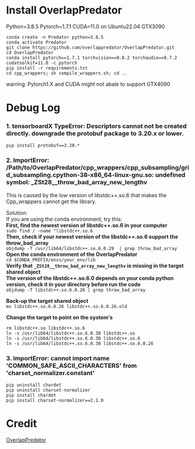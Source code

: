 # Install OverlapPredator
Python=3.8.5 Pytorch=1.7.1 CUDA=11.0 on Ubuntu22.04 GTX3090
```
conda create -n Predator python=3.8.5
conda activate Predator
git clone https://github.com/overlappredator/OverlapPredator.git
cd OverlapPredator
conda install pytorch==1.7.1 torchvision==0.8.2 torchaudio==0.7.2 cudatoolkit=11.0 -c pytorch 
pip install -r requirements.txt 
cd cpp_wrappers; sh compile_wrappers.sh; cd ..
```
warring: Pytorch1.X and CUDA might not abale to support GTX4090

# Debug Log

### 1. tensorboardX TypeError: Descriptors cannot not be created directly. downgrade the protobuf package to 3.20.x or lower.  
```pip install protobuf==3.20.*```



### 2. ImportError: /Path/to/OverlapPredator/cpp_wrappers/cpp_subsampling/grid_subsampling.cpython-38-x86_64-linux-gnu.so: undefined symbol: _ZSt28__throw_bad_array_new_lengthv  
This is caused by the low version of libstdc++.so.6 that makes the Cpp_wrappers cannot get the library.<br>

Solution:<br>
If you are using the conda environment, try this:<br>
**First, find the newest version of libstdc++.so.6 in your computer**<br>
```sudo find / -name "libstdc++.so.6```<br>
**Then, check if your newest version of the libstdc++.so.6 support the throw_bad_array**<br>
```objdump -T /usr/lib64/libstdc++.so.6.0.29  | grep throw_bad_array```<br>
**Open the conda environment of the OverlapPredator**<br>
```cd $CONDA_PREFIX/envs/your_env/lib```<br>
**Verify that `_ZSt28__throw_bad_array_new_lengthv` is missing in the target shared object**<br>
**The version of the libstdc++.so.6.0 depends on your conda python version, check it in your directory before run the code**<br>
```objdump -T libstdc++.so.6.0.26 | grep throw_bad_array```<br>

**Back-up the target shared object**<br>
```mv libstdc++.so.6.0.26 libstdc++.so.6.0.26.old```

**Change the target to point on the system's**<br>
```
rm libstdc++.so libstdc++.so.6
ln -s /usr/lib64/libstdc++.so.6.0.30 libstdc++.so
ln -s /usr/lib64/libstdc++.so.6.0.30 libstdc++.so.6
ln -s /usr/lib64/libstdc++.so.6.0.30 libstdc++.so.6.0.26
```

### 3. ImportError: cannot import name 'COMMON_SAFE_ASCII_CHARACTERS' from 'charset_normalizer.constant'<br>

```
pip uninstall chardet 
pip uninstall charset-normalizer 
pip install chardet 
pip install charset-normalizer==2.1.0
```
# Credit
[OverlapPredator](https://github.com/prs-eth/OverlapPredator)
